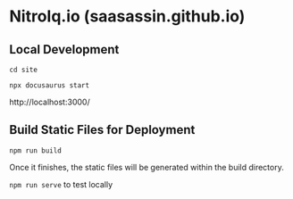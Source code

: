 # NitroIq.io (saasassin.github.io)


## Local Development

`cd site`

`npx docusaurus start`

http://localhost:3000/


## Build Static Files for Deployment

`npm run build`

Once it finishes, the static files will be generated within the build directory.

`npm run serve` to test locally
